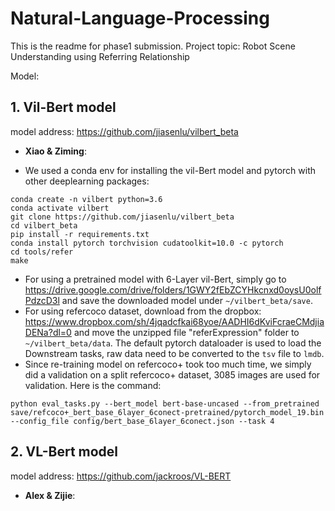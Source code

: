 # Natural-Language-Processing
This is the readme for phase1 submission. Project topic: Robot Scene Understanding using Referring Relationship

Model:

## 1. Vil-Bert model
   model address: https://github.com/jiasenlu/vilbert_beta
   - **Xiao & Ziming**:
   * We used a conda env for installing the vil-Bert model and pytorch with other deeplearning packages:
```
conda create -n vilbert python=3.6
conda activate vilbert
git clone https://github.com/jiasenlu/vilbert_beta
cd vilbert_beta
pip install -r requirements.txt
conda install pytorch torchvision cudatoolkit=10.0 -c pytorch
cd tools/refer
make
```
* For using a pretrained model with 6-Layer vil-Bert, simply go to https://drive.google.com/drive/folders/1GWY2fEbZCYHkcnxd0oysU0olfPdzcD3l and save the downloaded model under `~/vilbert_beta/save`. 
* For using refercoco dataset, download from the dropbox: https://www.dropbox.com/sh/4jqadcfkai68yoe/AADHI6dKviFcraeCMdjiaDENa?dl=0 and move the unzipped file "referExpression" folder to `~/vilbert_beta/data`. The default pytorch dataloader is used to load the Downstream tasks, raw data need to be converted to the `tsv` file to `lmdb`. 
* Since re-training model on refercoco+ took too much time, we simply did a validation on a split refercoco+ dataset, 3085 images are used for validation. Here is the command:
```
python eval_tasks.py --bert_model bert-base-uncased --from_pretrained save/refcoco+_bert_base_6layer_6conect-pretrained/pytorch_model_19.bin --config_file config/bert_base_6layer_6conect.json --task 4
```




## 2. VL-Bert model
   model address: https://github.com/jackroos/VL-BERT
   - **Alex & Zijie**: 
